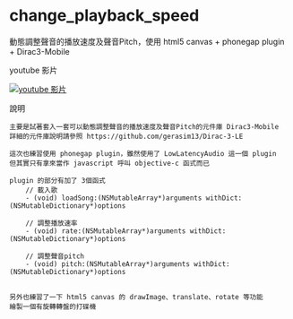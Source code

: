 change_playback_speed
=====================

動態調整聲音的播放速度及聲音Pitch，使用 html5 canvas + phonegap plugin + Dirac3-Mobile

youtube 影片

[![youtube 影片](http://img.youtube.com/vi/qlXAeLMJFF0/0.jpg)](http://www.youtube.com/watch?v=qlXAeLMJFF0)

說明

    主要是試著套入一套可以動態調整聲音的播放速度及聲音Pitch的元件庫 Dirac3-Mobile
    詳細的元件庫說明請參照 https://github.com/gerasim13/Dirac-3-LE
    
    這次也練習使用 phonegap plugin，雖然使用了 LowLatencyAudio 這一個 plugin
    但其實只有拿來當作 javascript 呼叫 objective-c 函式而已

    plugin 的部分有加了 3個函式
        // 載入歌
        - (void) loadSong:(NSMutableArray*)arguments withDict:(NSMutableDictionary*)options
        
        // 調整播放速率
        - (void) rate:(NSMutableArray*)arguments withDict:(NSMutableDictionary*)options
        
        // 調整聲音pitch
        - (void) pitch:(NSMutableArray*)arguments withDict:(NSMutableDictionary*)options


    另外也練習了一下 html5 canvas 的 drawImage、translate、rotate 等功能
    繪製一個有旋轉轉盤的打碟機
